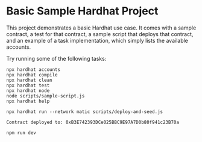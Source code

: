 # Basic Sample Hardhat Project

This project demonstrates a basic Hardhat use case. It comes with a sample contract, a test for that contract, a sample script that deploys that contract, and an example of a task implementation, which simply lists the available accounts.

Try running some of the following tasks:

```shell
npx hardhat accounts
npx hardhat compile
npx hardhat clean
npx hardhat test
npx hardhat node
node scripts/sample-script.js
npx hardhat help
```




    npx hardhat run --network matic scripts/deploy-and-seed.js

    Contract deployed to: 0xB3E742393DCe025BBC9E97A7D0b80f941c23B70a

    npm run dev
    